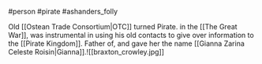 #person #pirate #ashanders_folly 

Old [[Ostean Trade Consortium|OTC]] turned Pirate. in the [[The Great War]], was instrumental in using his old contacts to give over information to the [[Pirate Kingdom]]. Father of, and gave her the name [[Gianna Zarina Celeste Roisin|Gianna]].![[braxton_crowley.jpg]]